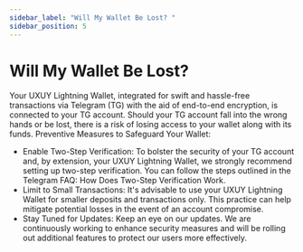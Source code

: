 ```yaml
---
sidebar_label: "Will My Wallet Be Lost? "
sidebar_position: 5
---
```


# Will My Wallet Be Lost? 

Your UXUY Lightning Wallet, integrated for swift and hassle-free transactions via Telegram (TG) with the aid of end-to-end encryption, is connected to your TG account. Should your TG account fall into the wrong hands or be lost, there is a risk of losing access to your wallet along with its funds.
Preventive Measures to Safeguard Your Wallet:
- Enable Two-Step Verification: To bolster the security of your TG account and, by extension, your UXUY Lightning Wallet, we strongly recommend setting up two-step verification. You can follow the steps outlined in the Telegram FAQ: How Does Two-Step Verification Work.
- Limit to Small Transactions: It's advisable to use your UXUY Lightning Wallet for smaller deposits and transactions only. This practice can help mitigate potential losses in the event of an account compromise.
- Stay Tuned for Updates: Keep an eye on our updates. We are continuously working to enhance security measures and will be rolling out additional features to protect our users more effectively.